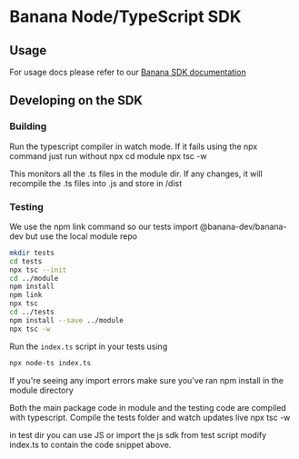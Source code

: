 # Banana Node/TypeScript SDK

## Usage

For usage docs please refer to our [Banana SDK documentation](https://docs.banana.dev/banana-docs/core-concepts/sdks/node.js)

## Developing on the SDK

### Building
Run the typescript compiler in watch mode. If it fails using the npx command just run without npx
cd module
npx tsc -w

This monitors all the .ts files in the module dir. If any changes, it will recompile the .ts files into .js and store in /dist

### Testing

We use the npm link command so our tests import @banana-dev/banana-dev but use the local module repo
```bash
mkdir tests
cd tests
npx tsc --init
cd ../module
npm install
npm link
npx tsc
cd ../tests
npm install --save ../module
npx tsc -w
```

Run the `index.ts` script in your tests using
```bash
npx node-ts index.ts
```

If you're seeing any import errors make sure you've ran npm install in the module directory

Both the main package code in module and the testing code are compiled with typescript. Compile the tests folder and watch updates live
npx tsc -w 

in test dir you can use JS or import the js sdk from test script
modify index.ts to contain the code snippet above.
